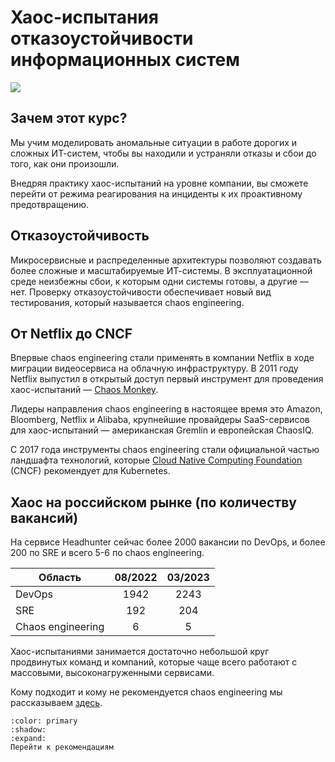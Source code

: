 # Хаос-испытания отказоустойчивости информационных систем

[![](https://img.shields.io/endpoint?url=https://start-chaos.github.io/badge.json)](https://start-chaos.github.io/)

## Зачем этот курс?

Мы учим моделировать аномальные ситуации в работе дорогих и сложных ИТ-систем,
чтобы вы находили и устраняли отказы и сбои до того, как они произошли.

Внедряя практику хаос-испытаний на уровне компании, вы сможете перейти
от режима реагирования на инциденты к их проактивному предотвращению.

## Отказоустойчивость

Микросервисные и распределенные архитектуры позволяют создавать более сложные и масштабируемые ИТ-системы.
В эксплуатационной среде неизбежны сбои, к которым одни системы готовы, а другие — нет.
Проверку отказоустойчивости обеспечивает новый вид тестирования, который называется chaos engineering.

## От Netflix до CNCF

Впервые chaos engineering стали применять в компании Netflix в ходе миграции видеосервиса на облачную инфраструктуру. В 2011 году Netflix выпустил в открытый доступ первый инструмент для проведения хаос-испытаний — [Chaos Monkey](https://github.com/Netflix/chaosmonkey).

Лидеры направления chaos engineering в настоящее время это Amazon, Bloomberg, Netflix и Alibaba,
крупнейшие провайдеры SaaS-сервисов для хаос-испытаний — американская Gremlin и европейская ChaosIQ.

С 2017 года инструменты chaos engineering стали официальной частью ландшафта технологий,
которые [Cloud Native Computing Foundation](https://www.cncf.io/) (CNCF) рекомендует для Kubernetes.

## Хаос на российском рынке (по количеству вакансий)

На сервисе Headhunter сейчас более 2000 вакансии по DevOps, и более 200 по SRE и всего 5-6 по chaos engineering.

| Область           | 08/2022 | 03/2023 |
| ----------------- | :-----: | :-----: |
| DevOps            |  1942   |  2243   |
| SRE               |   192   |   204   |
| Chaos engineering |    6    |    5    |

Хаос-испытаниями занимается достаточно небольшой круг продвинутых команд и компаний, которые чаще всего работают с массовыми, высоконагруженными сервисами.

Кому подходит и кому не рекомендуется chaos engineering мы рассказываем [здесь](scope.md).

```{button-ref} scope
:color: primary
:shadow:
:expand:
Перейти к рекомендациям
```
